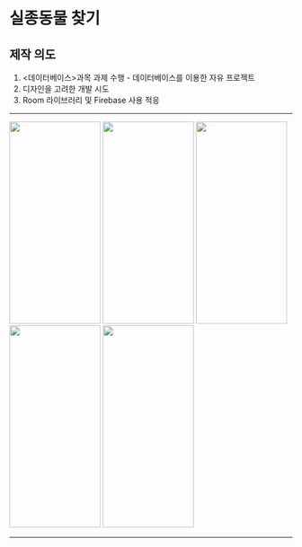 # 실종동물 찾기

## 제작 의도
1. <데이터베이스>과목 과제 수행 - 데이터베이스를 이용한 자유 프로젝트
2. 디자인을 고려한 개발 시도
3. Room 라이브러리 및 Firebase 사용 적응

___
<div>
  <img src="https://user-images.githubusercontent.com/75599138/160239764-0bd284e7-1be5-42f7-9386-a8ed188e3fa4.jpg" width="162"  height="360"/>
  <img src="https://user-images.githubusercontent.com/75599138/160239763-f0055225-632d-4692-86cc-c9b5931885ea.jpg" width="162"  height="360"/>
  <img src="https://user-images.githubusercontent.com/75599138/160239762-e1a1b8e1-08e1-4db9-9aa9-1525bb09874d.jpg" width="162"  height="360"/>
  <img src="https://user-images.githubusercontent.com/75599138/160239759-b67bc2b2-db28-4440-8a73-fef19c1a01d5.jpg" width="162"  height="360"/>
  <img src="https://user-images.githubusercontent.com/75599138/160239758-87c4e836-bc98-4e6f-baff-77a5214731ec.jpg" width="162"  height="360"/>
</div>

___
